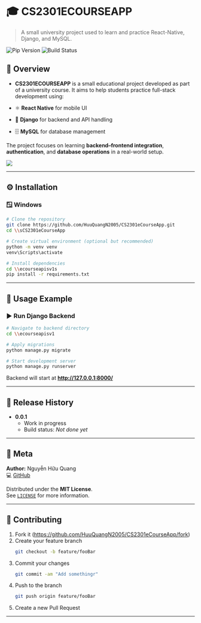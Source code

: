 # 🎓 CS2301ECOURSEAPP
> A small university project used to learn and practice React-Native, Django, and MySQL.

![Pip Version](https://img.shields.io/badge/pip-22.2.2-blue)
![Build Status](https://img.shields.io/badge/build-not%20done%20yet-lightgrey)
## 📘 Overview
- **CS2301ECOURSEAPP** is a small educational project developed as part of a university course.
It aims to help students practice full-stack development using:

- ⚛️ **React Native** for mobile UI  
- 🐍 **Django** for backend and API handling  
- 🗄️ **MySQL** for database management  

The project focuses on learning **backend–frontend integration**, **authentication**, and **database operations** in a real-world setup.

![](header.png)

---

## ⚙️ Installation

### 🪟 Windows

```bash
# Clone the repository
git clone https://github.com/HuuQuangN2005/CS2301eCourseApp.git
cd \\sCS2301eCourseApp

# Create virtual environment (optional but recommended)
python -m venv venv
venv\Scripts\activate

# Install dependencies
cd \\ecourseapisv1s
pip install -r requirements.txt
```

---

## 🚀 Usage Example

### ▶️ Run Django Backend

```bash
# Navigate to backend directory
cd \\ecourseapisv1

# Apply migrations
python manage.py migrate

# Start development server
python manage.py runserver
```

Backend will start at **http://127.0.0.1:8000/**

---

## 🧩 Release History

* **0.0.1**
  * Work in progress  
  * Build status: *Not done yet*

---

## 👤 Meta

**Author:** Nguyễn Hữu Quang    
💻 [GitHub](https://github.com/HuuQuangN2005)

Distributed under the **MIT License**.  
See [`LICENSE`](LICENSE) for more information.

---

## 🤝 Contributing

1. Fork it (<https://github.com/HuuQuangN2005/CS2301eCourseApp/fork>)  
2. Create your feature branch  
   ```bash
   git checkout -b feature/fooBar
   ```
3. Commit your changes  
   ```bash
   git commit -am "Add somethingr"
   ```
4. Push to the branch  
   ```bash
   git push origin feature/fooBar
   ```
5. Create a new Pull Request  

---

<!-- Markdown link & img dfn's -->
[pip-url]: https://pypi.org/project/pip/



